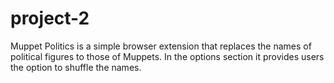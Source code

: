 # project-2

Muppet Politics is a simple browser extension that replaces the names of political figures to those of Muppets. In the options section it provides users the option to shuffle the names.
